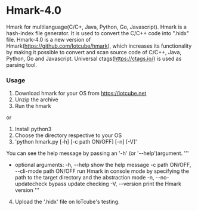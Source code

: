 # Hmark-4.0
Hmark for multilanguage(C/C+, Java, Python, Go, Javascript).
Hmark is a hash-index file generator. It is used to convert the C/C++ code into ".hidx" file. 
Hmark-4.0 is a new version of Hmark(https://github.com/Iotcube/hmark), which increases its functionality by making it possible to convert and scan source code of C/C++, Java, Python, Go and Javascript. Universal ctags(https://ctags.io/) is used as parsing tool.

### Usage

1. Download hmark for your OS from https://iotcube.net
2. Unzip the archive
3. Run the hmark

or 

1. Install python3
2. Choose the directory respective to your OS
3. 'python hmark.py [-h] [-c path ON/OFF] [-n] [-V]'

You can see the help message by passing an '-h' (or '--help')argument.
'''
- optional arguments:
    -h, --help               show the help message
    -c path ON/OFF, --cli-mode path ON/OFF
                             run Hmark in console mode by specifying the path 
                             to the target directory and the abstraction mode
    -n, --no-updatecheck     bypass update checking
    -V, --version            print the Hmark version
'''
4. Upload the '.hidx' file on IoTcube's testing.
